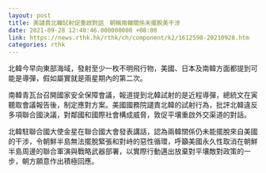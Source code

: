```yaml
---
layout: post
title: 美譴責北韓試射促重啟對話　朝稱兩韓關係未擺脫美干涉
date: 2021-09-28 12:40:46.000000000 +08:00
link: https://news.rthk.hk/rthk/ch/component/k2/1612598-20210928.htm
categories: rthk
---
```


北韓今早向東部海域，發射至少一枚不明飛行物，美國、日本及南韓方面都提到可能是導彈，假如屬實就是兩星期內的第二次。

南韓青瓦台召開國家安全保障會議，報道提到北韓試射的是近程導彈，總統文在寅聽取會議報告後，制定應對方案。美國國務院譴責北韓的試射行為，批評北韓違反多項聯合國決議，對鄰國和國際社會構成威脅，敦促平壤重啟外交渠道的對話。

北韓駐聯合國大使金星在聯合國大會發表講話，認為兩韓關係仍未能擺脫來自美國的干涉，令朝鮮半島無法擺脫緊張和對峙的惡性循環，呼籲美國永久性取消在朝鮮半島周邊的聯合軍演與戰略武器部署，以實際行動邁出放棄對平壤敵對政策的一步，朝方願意作出積極回應。
